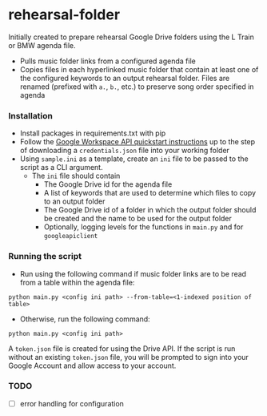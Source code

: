 # rehearsal-folder

Initially created to prepare rehearsal Google Drive folders using the L Train or BMW agenda file.
- Pulls music folder links from a configured agenda file
- Copies files in each hyperlinked music folder that contain at least one of the configured keywords to an output rehearsal folder. Files are renamed (prefixed with `a.`, `b.`, etc.) to preserve song order specified in agenda

### Installation
- Install packages in requirements.txt with pip
- Follow the [Google Workspace API quickstart instructions](https://developers.google.com/drive/api/quickstart/python) up to the step of downloading a `credentials.json` file into your working folder
- Using `sample.ini` as a template, create an `ini` file to be passed to the script as a CLI argument.
  - The `ini` file should contain
    - The Google Drive id for the agenda file
    - A list of keywords that are used to determine which files to copy to an output folder
    - The Google Drive id of a folder in which the output folder should be created and the name to be used for the output folder
    - Optionally, logging levels for the functions in `main.py` and for `googleapiclient`

### Running the script
- Run using the following command if music folder links are to be read from a table within the agenda file:
```
python main.py <config ini path> --from-table=<1-indexed position of table>
```
- Otherwise, run the following command:
```
python main.py <config ini path>
```

A `token.json` file is created for using the Drive API. If the script is run without an existing `token.json` file, you will be prompted to sign into your Google Account and allow access to your account.

### TODO
- [ ] error handling for configuration
